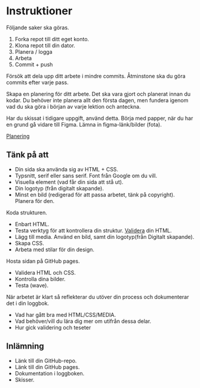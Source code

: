 # Instruktioner

Följande saker ska göras.

1. Forka repot till ditt eget konto.
2. Klona repot till din dator.
3. Planera / logga
4. Arbeta
5. Commit + push

Försök att dela upp ditt arbete i mindre commits. Åtminstone ska du göra commits efter varje pass.

Skapa en planering för ditt arbete. Det ska vara gjort och planerat innan du kodar. Du behöver inte planera allt den första dagen, men fundera igenom vad du ska göra i början av varje lektion och anteckna.

Har du skissat i tidigare uppgift, använd detta. Börja med papper, när du har en grund gå vidare till Figma. 
Lämna in figma-länk/bilder (fota).

[Planering](https://webbutveckling.jensa.xyz/projektarbete/planering/)

## Tänk på att 

* Din sida ska använda sig av HTML + CSS. 
* Typsnitt, serif eller sans serif. Font från Google om du vill.
* Visuella element (vad får din sida att stå ut).
* Din logotyp (från digitalt skapande).
* Minst en bild (redigerad för att passa arbetet, tänk på copyright). Planera för den.

Koda strukturen.
* Enbart HTML.
* Testa verktyg för att kontrollera din struktur. [Validera](https://validator.nu/) din HTML.
* Lägg till media. Använd en bild, samt din logotyp(från Digitalt skapande).
* Skapa CSS.
* Arbeta med stilar för din design.

Hosta sidan på GitHub pages.
* Validera HTML och CSS.
* Kontrolla dina bilder.
* Testa (wave).

När arbetet är klart så reflekterar du utöver din process och dokumenterar det i din loggbok.
* Vad har gått bra med HTML/CSS/MEDIA.
* Vad behöver/vill du lära dig mer om utifrån dessa delar.
* Hur gick validering och teseter

## Inlämning

* Länk till din GitHub-repo.
* Länk till din GitHub pages.
* Dokumentation i loggboken.
* Skisser.